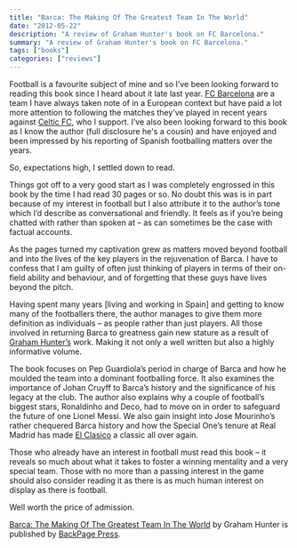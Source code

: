 ```yaml
---
title: "Barca: The Making Of The Greatest Team In The World"
date: "2012-05-22"
description: "A review of Graham Hunter's book on FC Barcelona."
summary: "A review of Graham Hunter's book on FC Barcelona."
tags: ["books"]
categories: ["reviews"]
---
```


Football is a favourite subject of mine and so I’ve been looking forward to reading this book since I heard about it late last year. [FC Barcelona](http://www.fcbarcelona.com/) are a team I have always taken note of in a European context but have paid a lot more attention to following the matches they’ve played in recent years against [Celtic FC](http://www.celticfc.net/), who I support. I’ve also been looking forward to this book as I know the author (full disclosure he's a cousin) and have enjoyed and been impressed by his reporting of Spanish footballing matters over the years.

So, expectations high, I settled down to read.

Things got off to a very good start as I was completely engrossed in this book by the time I had read 30 pages or so. No doubt this was is in part because of my interest in football but I also attribute it to the author’s tone which I’d describe as conversational and friendly. It feels as if you’re being chatted with rather than spoken at – as can sometimes be the case with factual accounts.

As the pages turned my captivation grew as matters moved beyond football and into the lives of the key players in the rejuvenation of Barca. I have to confess that I am guilty of often just thinking of players in terms of their on-field ability and behaviour, and of forgetting that these guys have lives beyond the pitch.

Having spent many years [living and working in Spain] and getting to know many of the footballers there, the author manages to give them more definition as individuals – as people rather than just players. All those involved in returning Barca to greatness gain new stature as a result of [Graham Hunter’s](https://grahamhunter.tv/about/) work. Making it not only a well written but also a highly informative volume.

The book focuses on Pep Guardiola’s period in charge of Barca and how he moulded the team into a dominant footballing force. It also examines the importance of Johan Cruyff to Barca’s history and the significance of his legacy at the club. The author also explains why a couple of football’s biggest stars, Ronaldinho and Deco, had to move on in order to safeguard the future of one Lionel Messi. We also gain insight into Jose Mourinho’s rather chequered Barca history and how the Special One’s tenure at Real Madrid has made [El Clasico](http://en.wikipedia.org/wiki/El_Cl%C3%A1sico) a classic all over again.

Those who already have an interest in football must read this book – it reveals so much about what it takes to foster a winning mentality and a very special team. Those with no more than a passing interest in the game should also consider reading it as there is as much human interest on display as there is football.

Well worth the price of admission.

[Barca: The Making Of The Greatest Team In The World](https://grahamhunter.tv/books/barca/) by Graham Hunter is published by [BackPage Press](http://www.backpagepress.co.uk/).
